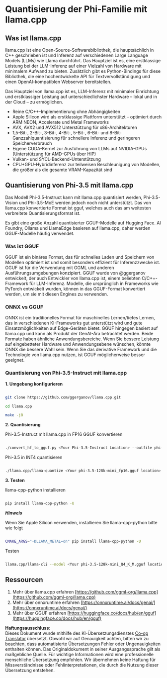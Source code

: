 <!--
CO_OP_TRANSLATOR_METADATA:
{
  "original_hash": "462bddc47427d8785f3c9fd817b346fe",
  "translation_date": "2025-05-07T10:47:16+00:00",
  "source_file": "md/01.Introduction/04/UsingLlamacppQuantifyingPhi.md",
  "language_code": "de"
}
-->
# **Quantisierung der Phi-Familie mit llama.cpp**

## **Was ist llama.cpp**

llama.cpp ist eine Open-Source-Softwarebibliothek, die hauptsächlich in C++ geschrieben ist und Inferenz auf verschiedenen Large Language Models (LLMs) wie Llama durchführt. Das Hauptziel ist es, eine erstklassige Leistung bei der LLM-Inferenz auf einer Vielzahl von Hardware mit minimalem Aufwand zu bieten. Zusätzlich gibt es Python-Bindings für diese Bibliothek, die eine hochentwickelte API für Textvervollständigung und einen OpenAI-kompatiblen Webserver bereitstellen.

Das Hauptziel von llama.cpp ist es, LLM-Inferenz mit minimaler Einrichtung und erstklassiger Leistung auf unterschiedlichster Hardware – lokal und in der Cloud – zu ermöglichen.

- Reine C/C++-Implementierung ohne Abhängigkeiten
- Apple Silicon wird als erstklassige Plattform unterstützt – optimiert durch ARM NEON, Accelerate und Metal Frameworks
- AVX, AVX2 und AVX512 Unterstützung für x86-Architekturen
- 1,5-Bit-, 2-Bit-, 3-Bit-, 4-Bit-, 5-Bit-, 6-Bit- und 8-Bit-Ganzzahlquantisierung für schnellere Inferenz und geringeren Speicherverbrauch
- Eigene CUDA-Kernel zur Ausführung von LLMs auf NVIDIA-GPUs (Unterstützung für AMD-GPUs über HIP)
- Vulkan- und SYCL-Backend-Unterstützung
- CPU+GPU-Hybridinferenz zur teilweisen Beschleunigung von Modellen, die größer als die gesamte VRAM-Kapazität sind

## **Quantisierung von Phi-3.5 mit llama.cpp**

Das Modell Phi-3.5-Instruct kann mit llama.cpp quantisiert werden, Phi-3.5-Vision und Phi-3.5-MoE werden jedoch noch nicht unterstützt. Das von llama.cpp konvertierte Format ist gguf, welches auch das am weitesten verbreitete Quantisierungsformat ist.

Es gibt eine große Anzahl quantisierter GGUF-Modelle auf Hugging Face. AI Foundry, Ollama und LlamaEdge basieren auf llama.cpp, daher werden GGUF-Modelle häufig verwendet.

### **Was ist GGUF**

GGUF ist ein binäres Format, das für schnelles Laden und Speichern von Modellen optimiert ist und somit besonders effizient für Inferenzzwecke ist. GGUF ist für die Verwendung mit GGML und anderen Ausführungsumgebungen konzipiert. GGUF wurde von @ggerganov entwickelt, der auch Entwickler von llama.cpp ist, einem beliebten C/C++-Framework für LLM-Inferenz. Modelle, die ursprünglich in Frameworks wie PyTorch entwickelt wurden, können in das GGUF-Format konvertiert werden, um sie mit diesen Engines zu verwenden.

### **ONNX vs GGUF**

ONNX ist ein traditionelles Format für maschinelles Lernen/tiefes Lernen, das in verschiedenen KI-Frameworks gut unterstützt wird und gute Einsatzmöglichkeiten auf Edge-Geräten bietet. GGUF hingegen basiert auf llama.cpp und kann als Produkt der GenAI-Ära betrachtet werden. Beide Formate haben ähnliche Anwendungsbereiche. Wenn Sie bessere Leistung auf eingebetteter Hardware und Anwendungsebene wünschen, könnte ONNX die bessere Wahl sein. Wenn Sie das derivative Framework und die Technologie von llama.cpp nutzen, ist GGUF möglicherweise besser geeignet.

### **Quantisierung von Phi-3.5-Instruct mit llama.cpp**

**1. Umgebung konfigurieren**


```bash

git clone https://github.com/ggerganov/llama.cpp.git

cd llama.cpp

make -j8

```


**2. Quantisierung**

Phi-3.5-Instruct mit llama.cpp in FP16 GGUF konvertieren


```bash

./convert_hf_to_gguf.py <Your Phi-3.5-Instruct Location> --outfile phi-3.5-128k-mini_fp16.gguf

```

Phi-3.5 in INT4 quantisieren


```bash

./llama.cpp/llama-quantize <Your phi-3.5-128k-mini_fp16.gguf location> ./gguf/phi-3.5-128k-mini_Q4_K_M.gguf Q4_K_M

```


**3. Testen**

llama-cpp-python installieren


```bash

pip install llama-cpp-python -U

```

***Hinweis*** 

Wenn Sie Apple Silicon verwenden, installieren Sie llama-cpp-python bitte wie folgt


```bash

CMAKE_ARGS="-DLLAMA_METAL=on" pip install llama-cpp-python -U

```

Testen


```bash

llama.cpp/llama-cli --model <Your phi-3.5-128k-mini_Q4_K_M.gguf location> --prompt "<|user|>\nCan you introduce .NET<|end|>\n<|assistant|>\n"  --gpu-layers 10

```



## **Ressourcen**

1. Mehr über llama.cpp erfahren [https://github.com/ggml-org/llama.cpp](https://github.com/ggml-org/llama.cpp)  
2. Mehr über onnxruntime erfahren [https://onnxruntime.ai/docs/genai/](https://onnxruntime.ai/docs/genai/)  
3. Mehr über GGUF erfahren [https://huggingface.co/docs/hub/en/gguf](https://huggingface.co/docs/hub/en/gguf)

**Haftungsausschluss**:  
Dieses Dokument wurde mithilfe des KI-Übersetzungsdienstes [Co-op Translator](https://github.com/Azure/co-op-translator) übersetzt. Obwohl wir auf Genauigkeit achten, bitten wir zu beachten, dass automatisierte Übersetzungen Fehler oder Ungenauigkeiten enthalten können. Das Originaldokument in seiner Ausgangssprache gilt als maßgebliche Quelle. Für wichtige Informationen wird eine professionelle menschliche Übersetzung empfohlen. Wir übernehmen keine Haftung für Missverständnisse oder Fehlinterpretationen, die durch die Nutzung dieser Übersetzung entstehen.